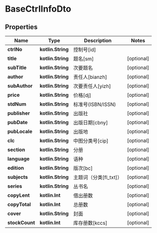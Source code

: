 
# BaseCtrlInfoDto

## Properties
Name | Type | Description | Notes
------------ | ------------- | ------------- | -------------
**ctrlNo** | **kotlin.String** | 控制号[id] | 
**title** | **kotlin.String** | 题名[sm] |  [optional]
**subTitle** | **kotlin.String** | 次要题名 |  [optional]
**author** | **kotlin.String** | 责任人[bianzh] |  [optional]
**subAuthor** | **kotlin.String** | 次要责任人[yizh] |  [optional]
**price** | **kotlin.String** | 价格[dj] |  [optional]
**stdNum** | **kotlin.String** | 标准号(ISBN/ISSN) |  [optional]
**publisher** | **kotlin.String** | 出版社 |  [optional]
**pubDate** | **kotlin.String** | 出版日期[cbny] |  [optional]
**pubLocale** | **kotlin.String** | 出版地 |  [optional]
**clc** | **kotlin.String** | 中图分类号[cip] |  [optional]
**section** | **kotlin.String** | 分册 |  [optional]
**language** | **kotlin.String** | 语种 |  [optional]
**edition** | **kotlin.String** | 版次[bc] |  [optional]
**subjects** | **kotlin.String** | 主题词（分类[fl_txt]） |  [optional]
**series** | **kotlin.String** | 丛书名 |  [optional]
**copyLent** | **kotlin.Int** | 借出册数 |  [optional]
**copyTotal** | **kotlin.Int** | 总册数 |  [optional]
**cover** | **kotlin.String** | 封面 |  [optional]
**stockCount** | **kotlin.Int** | 库存册数[kccs] |  [optional]



